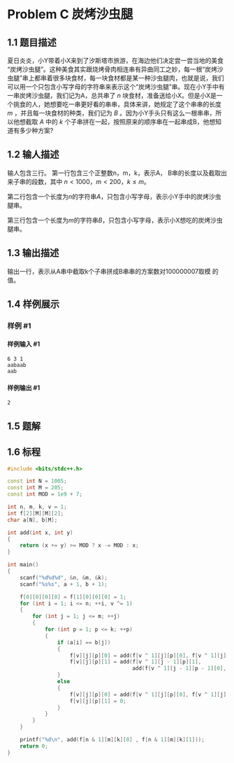 # Problem C 炭烤沙虫腿

## 1.1 题目描述

夏日炎炎，小Y带着小X来到了汐斯塔市旅游，在海边他们决定尝一尝当地的美食
“炭烤沙虫腿”。这种美食其实跟烧烤骨肉相连串有异曲同工之妙，每一根“炭烤沙虫腿”串上都串着很多块食材，每一块食材都是某一种沙虫腿肉，也就是说，我们可以用一个只包含小写字母的字符串来表示这个“炭烤沙虫腿”串。现在小Y手中有一串炭烤沙虫腿，我们记为A，总共串了 $n$ 块食材，准备送给小X。但是小X是一个挑食的人，她想要吃一串更好看的串串，具体来讲，她规定了这个串串的长度 $m$ ，并且每一块食材的种类，我们记为 $B$ 。因为小Y手头只有这么一根串串，所以他想截取 $A$ 中的 $k$ 个子串拼在一起，按照原来的顺序串在一起串成B，他想知道有多少种方案?

## 1.2 输人描述

输人包含三行。
第一行包含三个正整数n，m，k，表示A， B串的长度以及截取出来子串的段数，其中
$n<1000$，$m<200$，$k \leq m$。

第二行包含一个长度为$n$的字符串$A$，只包含小写字母，表示小Y手中的炭烤沙虫
腿串。

第三行包含一个长度为$m$的字符串$B$，只包含小写字母，表示小X想吃的炭烤沙虫
腿串。

## 1.3 输出描述

输出一行，表示从A串中截取k个子串拼成B串串的方案数对$100000007$取模
的值。

## 1.4 样例展示

### 样例 #1

#### 样例输入 #1

```
6 3 1
aabaab
aab
```

#### 样例输出 #1

```
2
```

## 1.5 题解



## 1.6 标程

```cpp
#include <bits/stdc++.h>

const int N = 1005;
const int M = 205;
const int MOD = 1e9 + 7;

int n, m, k, v = 1;
int f[2][M][M][2];
char a[N], b[M];

int add(int x, int y)
{
	return (x += y) >= MOD ? x -= MOD : x;
}

int main()
{
	scanf("%d%d%d", &n, &m, &k);
	scanf("%s%s", a + 1, b + 1);

	f[0][0][0][0] = f[1][0][0][0] = 1;
	for (int i = 1; i <= n; ++i, v ^= 1)
	{
		for (int j = 1; j <= m; ++j)
		{
			for (int p = 1; p <= k; ++p)
			{
				if (a[i] == b[j])
				{
					f[v][j][p][0] = add(f[v ^ 1][j][p][0], f[v ^ 1][j][p][1]);
					f[v][j][p][1] = add(f[v ^ 1][j - 1][p][1],
										add(f[v ^ 1][j - 1][p - 1][0], f[v ^ 1][j - 1][p - 1][1]));
				}
				else
				{
					f[v][j][p][0] = add(f[v ^ 1][j][p][0], f[v ^ 1][j][p][1]);
					f[v][j][p][1] = 0;
				}
			}
		}
	}

	printf("%d\n", add(f[n & 1][m][k][0] , f[n & 1][m][k][1]));
	return 0;
}
```
